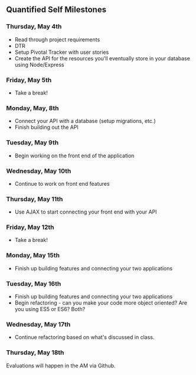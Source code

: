 ## Quantified Self Milestones

### Thursday, May 4th

* Read through project requirements
* DTR
* Setup Pivotal Tracker with user stories
* Create the API for the resources you'll eventually store in your database using Node/Express

### Friday, May 5th

* Take a break!

### Monday, May, 8th

* Connect your API with a database (setup migrations, etc.)
* Finish building out the API

### Tuesday, May 9th

* Begin working on the front end of the application 

### Wednesday, May 10th

* Continue to work on front end features

### Thursday, May 11th

* Use AJAX to start connecting your front end with your API

### Friday, May 12th

* Take a break!

### Monday, May 15th

* Finish up building features and connecting your two applications

### Tuesday, May 16th

* Finish up building features and connecting your two applications
* Begin refactoring - can you make your code more object oriented? Are you using ES5 or ES6? Both?

### Wednesday, May 17th

* Continue refactoring based on what's discussed in class.

### Thursday, May 18th

Evaluations will happen in the AM via Github.
